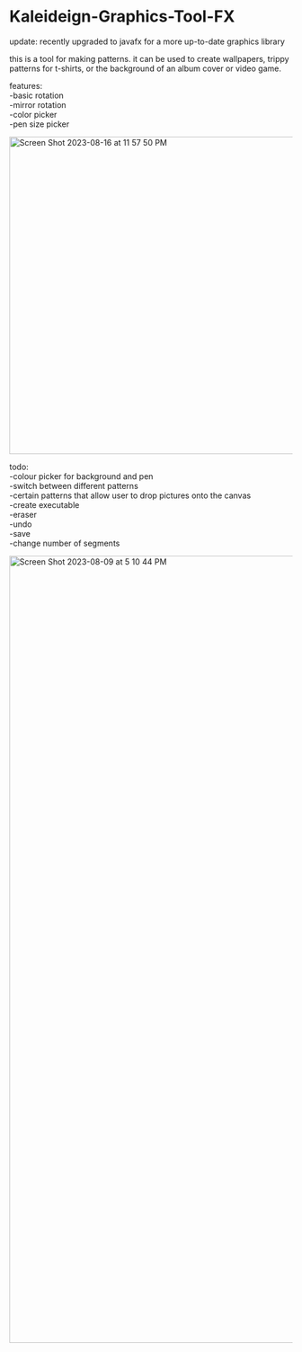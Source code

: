 # Kaleideign-Graphics-Tool-FX
update: recently upgraded to javafx for a more up-to-date graphics library

this is a tool for making patterns. it can be used to create wallpapers, trippy patterns for t-shirts, or the background of an album cover or video game.  

features:  
-basic rotation  
-mirror rotation  
-color picker  
-pen size picker  


<img width="565" alt="Screen Shot 2023-08-16 at 11 57 50 PM" src="https://github.com/xshirl1027/Kaleideign-Graphics-Tool-FX/assets/12800360/880c7694-a1ca-43ff-874d-8dda3fd6930b">

  
todo:  
-colour picker for background and pen  
-switch between different patterns  
-certain patterns that allow user to drop pictures onto the canvas  
-create executable  
-eraser  
-undo  
-save  
-change number of segments

<img width="1401" alt="Screen Shot 2023-08-09 at 5 10 44 PM" src="https://github.com/xshirl1027/Kaleidesign-Visual-Pattern-Generator/assets/12800360/532be6f4-0353-4668-b93f-18fc05cdea3b">
